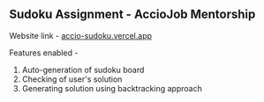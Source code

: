 ## Sudoku Assignment - AccioJob Mentorship

Website link - [accio-sudoku.vercel.app](https://accio-sudoku.vercel.app/)

Features enabled - 
1. Auto-generation of sudoku board
2. Checking of user's solution
3. Generating solution using backtracking approach
